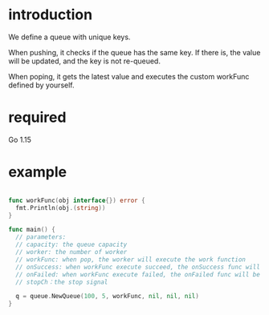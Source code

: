 # introduction
We define a queue with unique keys.

When pushing, it checks if the queue has the same key. If there is, the value will be updated, and the key is not re-queued.

When poping, it gets the latest value and executes the custom workFunc defined by yourself.


# required
Go 1.15

# example

```go

func workFunc(obj interface{}) error {
  fmt.Println(obj.(string))
}

func main() {
  // parameters:
  // capacity: the queue capacity
  // worker: the number of worker
  // workFunc: when pop, the worker will execute the work function
  // onSuccess: when workFunc execute succeed, the onSuccess func will be executed
  // onFailed: when workFunc execute failed, the onFailed func will be executed
  // stopCh：the stop signal

  q = queue.NewQueue(100, 5, workFunc, nil, nil, nil)
}

```


